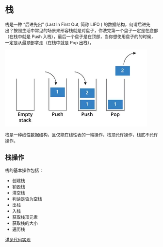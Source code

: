 # 栈
栈是一种 “后进先出” (Last In First Out, 简称 LIFO ) 的数据结构，何谓后进先出？按照生活中常见的场景来形容栈就是对盘子，你洗完第一个盘子一定是在底部（在栈中就是 Push 入栈），最后一个盘子是在顶部，当你想使用盘子的的时候，一定是从最顶部拿走（在栈中就是 Pop 出栈）。

![stack](../images/stack.png)

栈是一种线性数据结构，且仅能在线性表的一端操作，栈顶允许操作，栈底不允许操作。

## 栈操作

栈的基本操作包括：

- 创建栈
- 销毁栈
- 清空栈
- 判读是否为空栈
- 出栈
- 入栈
- 获取栈顶元素
- 获取栈的大小
- 遍历栈

[详见代码实现](./code)